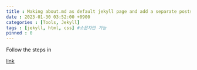 ```yaml
---
title : Making about.md as default jekyll page and add a separate posts tab
date : 2023-01-30 03:52:00 +0900
categories : [Tools, Jekyll]
tags : [jekyll, html, css] #소문자만 가능
pinned : 0
---
```


Follow the steps in

[link](https://github.com/yuridekim/yuridekim.github.io/commit/f8fcc5d6a4fdcb1fe7ecf65a810c7cd5e1349a4c)